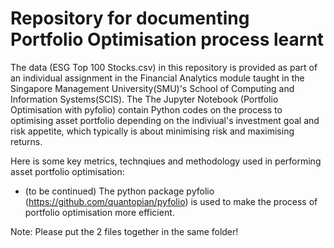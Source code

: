 # Repository for documenting Portfolio Optimisation process learnt

 The data (ESG Top 100 Stocks.csv) in this repository is provided as part of an individual assignment in the Financial Analytics module taught in the Singapore Management University(SMU)'s School of Computing and Information Systems(SCIS). The The Jupyter Notebook (Portfolio Optimisation with pyfolio) contain Python codes on the process to optimising asset portfolio depending on the indiviual's investment goal and risk appetite, which typically is about minimising risk and maximising returns. 

Here is some key metrics, technqiues and methodology used in performing asset portfolio optimisation:
- (to be continued)
The python package pyfolio (https://github.com/quantopian/pyfolio) is used to make the process of portfolio optimisation more efficient. 

Note: Please put the 2 files together in the same folder!
